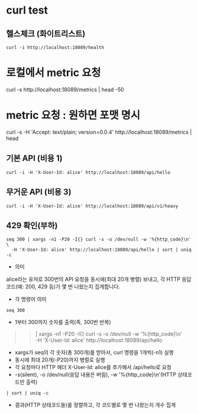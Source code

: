 # curl test

## 헬스체크 (화이트리스트)
```shell
curl -i http://localhost:18089/health
```

# 로컬에서 metric 요청
curl -s http://localhost:18089/metrics | head -50

# metric 요청 : 원하면 포맷 명시
curl -s -H 'Accept: text/plain; version=0.0.4' http://localhost:18089/metrics | head

## 기본 API (비용 1)
```shell
curl -i -H 'X-User-Id: alice' http://localhost:18089/api/hello
```

## 무거운 API (비용 3)
```shell
curl -i -H 'X-User-Id: alice' http://localhost:18089/api/v1/heavy
```

## 429 확인(부하)
```shell
seq 300 | xargs -n1 -P20 -I{} curl -s -o /dev/null -w '%{http_code}\n' \
  -H 'X-User-Id: alice' http://localhost:18089/api/hello | sort | uniq -c
```
- 의미

alice라는 유저로 300번의 API 요청을 동시에(최대 20개 병렬) 보내고,
각 HTTP 응답 코드(예: 200, 429 등)가 몇 번 나왔는지 집계합니다.

- 각 명령어 의미
>>
    seq 300

- 1부터 300까지 숫자를 출력(즉, 300번 반복)

>>    | xargs -n1 -P20 -I{} curl -s -o /dev/null -w '%{http_code}\n' \
    -H 'X-User-Id: alice' http://localhost:18089/api/hello

- xargs가 seq의 각 숫자(총 300개)를 받아서, curl 명령을 1개씩(-n1) 실행
- 동시에 최대 20개(-P20)까지 병렬로 실행
- 각 요청마다 HTTP 헤더 X-User-Id: alice를 추가해서 /api/hello로 요청
- -s(silent), -o /dev/null(응답 내용은 버림), -w '%{http_code}\n'(HTTP 상태코드만 출력)

>>
    | sort | uniq -c

- 결과(HTTP 상태코드들)를 정렬하고, 각 코드별로 몇 번 나왔는지 개수 집계

